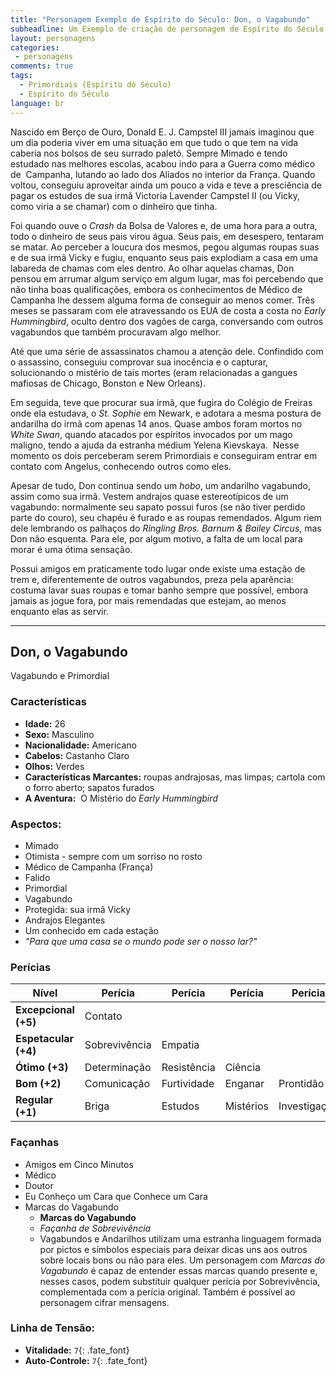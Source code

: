 ```yaml
---
title: "Personagem Exemplo de Espírito do Século: Don, o Vagabundo"
subheadline: Um Exemplo de criação de personagem de Espírito do Século, usando meu cenário pessoal Primordiais
layout: personagens
categories:
 - personagens
comments: true
tags:
  - Primordiais (Espírito do Século)
  - Espírito do Século
language: br
---
```


Nascido em Berço de Ouro, Donald E. J. Campstel III jamais imaginou que um dia poderia viver em uma situação em que tudo o que tem na vida caberia nos bolsos de seu surrado paletó. Sempre Mimado e tendo estudado nas melhores escolas, acabou indo para a Guerra como médico de  Campanha, lutando ao lado dos Aliados no interior da França. Quando voltou, conseguiu aproveitar ainda um pouco a vida e teve a presciência de pagar os estudos de sua irmã Victoria Lavender Campstel II (ou Vicky, como viria a se chamar) com o dinheiro que tinha.  

Foi quando ouve o _Crash_ da Bolsa de Valores e, de uma hora para a outra, todo o dinheiro de seus pais virou água. Seus pais, em desespero, tentaram se matar. Ao perceber a loucura dos mesmos, pegou algumas roupas suas e de sua irmã Vicky e fugiu, enquanto seus pais explodiam a casa em uma labareda de chamas com eles dentro. Ao olhar aquelas chamas, Don pensou em arrumar algum serviço em algum lugar, mas foi percebendo que não tinha boas qualificações, embora os conhecimentos de Médico de Campanha lhe dessem alguma forma de conseguir ao menos comer. Três meses se passaram com ele atravessando os EUA de costa a costa no _Early Hummingbird_, oculto dentro dos vagões de carga, conversando com outros vagabundos que também procuravam algo melhor.  

Até que uma série de assassinatos chamou a atenção dele. Confindido com o assassino, conseguiu comprovar sua inocência e o capturar, solucionando o mistério de tais mortes (eram relacionadas a gangues mafiosas de Chicago, Bonston e New Orleans).   

Em seguida, teve que procurar sua irmã, que fugira do Colégio de Freiras onde ela estudava, o _St. Sophie_ em Newark, e adotara a mesma postura de andarilha do irmã com apenas 14 anos. Quase ambos foram mortos no _White Swan_, quando atacados por espíritos invocados por um mago maligno, tendo a ajuda da estranha médium Yelena Kievskaya.  Nesse momento os dois perceberam serem Primordiais e conseguiram entrar em contato com Angelus, conhecendo outros como eles.  

Apesar de tudo, Don continua sendo um _hobo_, um andarilho vagabundo, assim como sua irmã. Vestem andrajos quase estereotípicos de um vagabundo: normalmente seu sapato possui furos (se não tiver perdido parte do couro), seu chapéu é furado e as roupas remendados. Algum riem dele lembrando os palhaços do _Ringling Bros. Barnum & Bailey Circus_, mas Don não esquenta. Para ele, por algum motivo, a falta de um local para morar é uma ótima sensação.  

Possui amigos em praticamente todo lugar onde existe uma estação de trem e, diferentemente de outros vagabundos, preza pela aparência: costuma lavar suas roupas e tomar banho sempre que possível, embora jamais as jogue fora, por mais remendadas que estejam, ao menos enquanto elas as servir.  

---

##  Don, o Vagabundo  


Vagabundo e Primordial  

### Características

+ **Idade:** 26  
+ **Sexo:** Masculino
+ **Nacionalidade:** Americano
+ **Cabelos:** Castanho Claro
+ **Olhos:** Verdes  
+ **Características Marcantes:** roupas andrajosas, mas limpas; cartola com o forro aberto; sapatos furados  
+ **A Aventura:**  O Mistério do _Early Hummingbird_  

### Aspectos:

+ Mimado 
+ Otimista - sempre com um sorriso no rosto 
+ Médico de Campanha (França) 
+ Falido 
+ Primordial 
+ Vagabundo 
+ Protegida: sua irmã Vicky 
+ Andrajos Elegantes 
+ Um conhecido em cada estação 
+ _"Para que uma casa se o mundo pode ser o nosso lar?"_

### Perícias

| **Nível** | **Perícia** | **Perícia** | **Perícia** | **Perícia** | **Perícia** |
|-|-|-|-|-|-|
| __Excepcional (+5)__ | Contato | | | | |
| __Espetacular (+4)__ | Sobrevivência | Empatia | | | |
| __Ótimo (+3)__ | Determinação | Resistência | Ciência | | |
| __Bom (+2)__ | Comunicação | Furtividade | Enganar | Prontidão | |
| __Regular (+1)__ | Briga | Estudos | Mistérios | Investigação | Esportes |

### Façanhas

+ Amigos em Cinco Minutos
+ Médico
+ Doutor
+ Eu Conheço um Cara que Conhece um Cara
+ Marcas do Vagabundo
     + **Marcas do Vagabundo**
     + _Façanha de Sobrevivência_ 
     + Vagabundos e Andarilhos utilizam uma estranha linguagem formada por pictos e símbolos especiais para deixar dicas uns aos outros sobre locais bons ou não para eles. Um personagem com _Marcas do Vagabundo_ é capaz de entender essas marcas quando presente e, nesses casos, podem substituir qualquer perícia por Sobrevivência, complementada com a perícia original. Também é possível ao personagem cifrar mensagens.  

### **Linha de Tensão:** 

+  **Vitalidade:** `7`{: .fate_font}
+  **Auto-Controle:** `7`{: .fate_font}
